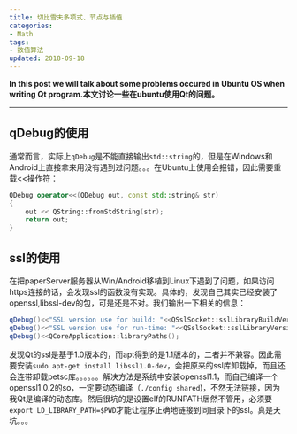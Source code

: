 ```yaml
---
title: 切比雪夫多项式、节点与插值
categories:
- Math
tags:
- 数值算法
updated: 2018-09-18  
---  
```

**In this post we will talk about some problems occured in Ubuntu OS when writing Qt program.本文讨论一些在ubuntu使用Qt的问题。**

---

## qDebug的使用
通常而言，实际上`qDebug`是不能直接输出`std::string`的，但是在Windows和Android上直接拿来用没有遇到过问题。。。在Ubuntu上使用会报错，因此需要重载<<操作符：
```c++
QDebug operator<<(QDebug out, const std::string& str)
{
    out << QString::fromStdString(str);
    return out;
}
```
  
## ssl的使用
在把paperServer服务器从Win/Android移植到Linux下遇到了问题，如果访问https连接的话，会发现ssl的函数没有实现。具体的，发现自己其实已经安装了openssl,libssl-dev的包，可是还是不对。我们输出一下相关的信息：
```c++
qDebug()<<"SSL version use for build: "<<QSslSocket::sslLibraryBuildVersionString();
qDebug()<<"SSL version use for run-time: "<<QSslSocket::sslLibraryVersionNumber();
qDebug()<<QCoreApplication::libraryPaths();
```
  
发现Qt的ssl是基于1.0版本的，而apt得到的是1.1版本的，二者并不兼容。因此需要安装`sudo apt-get install libssl1.0-dev`，会把原来的ssl库卸载掉，而且还会连带卸载petsc库。。。。。。解决方法是系统中安装openssl1.1，而自己编译一个openssl1.0.2的so，一定要动态编译（`./config shared`)，不然无法链接，因为我Qt是编译的动态库。然后很坑的是设置elf的RUNPATH居然不管用，必须要`export LD_LIBRARY_PATH=$PWD`才能让程序正确地链接到同目录下的ssl。真是天坑。。。